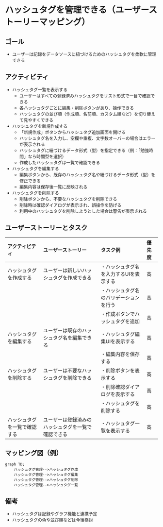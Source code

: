 # ハッシュタグを管理できる（ユーザーストーリーマッピング）

## ゴール
- ユーザーは記録をデータソースに紐づけるためのハッシュタグを柔軟に管理できる

## アクティビティ
- ハッシュタグ一覧を表示する
  - ユーザーはすべての登録済みハッシュタグをリスト形式で一目で確認できる
  - 各ハッシュタグごとに編集・削除ボタンがあり、操作できる
  - ハッシュタグの並び順（作成順、名前順、カスタム順など）を切り替えて見やすくできる
- ハッシュタグを新規作成する
  - 「新規作成」ボタンからハッシュタグ追加画面を開ける
  - ハッシュタグ名を入力し、空欄や重複、文字数オーバーの場合はエラーが表示される
  - ハッシュタグに紐づけるデータ形式（型）を指定できる（例：「勉強時間」なら時間型を選択）
  - 作成したハッシュタグは一覧で確認できる
- ハッシュタグを編集する
  - 編集ボタンから、既存のハッシュタグ名や紐づけるデータ形式（型）を修正できる
  - 編集内容は保存後一覧に反映される
- ハッシュタグを削除する
  - 削除ボタンから、不要なハッシュタグを削除できる
  - 削除時は確認ダイアログが表示され、誤操作を防げる
  - 利用中のハッシュタグを削除しようとした場合は警告が表示される

## ユーザーストーリーとタスク
| アクティビティ         | ユーザーストーリー                                                                 | タスク例                                  | 優先度 |
|:----------------------|:----------------------------------------------------------------------------------|:------------------------------------------|:------|
| ハッシュタグを作成する | ユーザーは新しいハッシュタグを作成できる                                           | ・ハッシュタグ名を入力するUIを表示する     | 高    |
|                       |                                                                                  | ・ハッシュタグ名のバリデーションを行う     | 高    |
|                       |                                                                                  | ・作成ボタンでハッシュタグを追加           | 高    |
| ハッシュタグを編集する | ユーザーは既存のハッシュタグ名を編集できる                                         | ・ハッシュタグ編集UIを表示する             | 高    |
|                       |                                                                                  | ・編集内容を保存する                       | 高    |
| ハッシュタグを削除する | ユーザーは不要なハッシュタグを削除できる                                           | ・削除ボタンを表示する                     | 高    |
|                       |                                                                                  | ・削除確認ダイアログを表示する              | 高    |
|                       |                                                                                  | ・ハッシュタグを削除する                   | 高    |
| ハッシュタグを一覧で確認する | ユーザーは登録済みのハッシュタグを一覧で確認できる                         | ・ハッシュタグ一覧を表示する               | 高    |

## マッピング図（例）
```mermaid
graph TD;
    ハッシュタグ管理-->ハッシュタグ作成
    ハッシュタグ管理-->ハッシュタグ編集
    ハッシュタグ管理-->ハッシュタグ削除
    ハッシュタグ管理-->ハッシュタグ一覧
```

## 備考
- ハッシュタグは記録やグラフ機能と連携予定
- ハッシュタグの色や並び順などは今後検討
